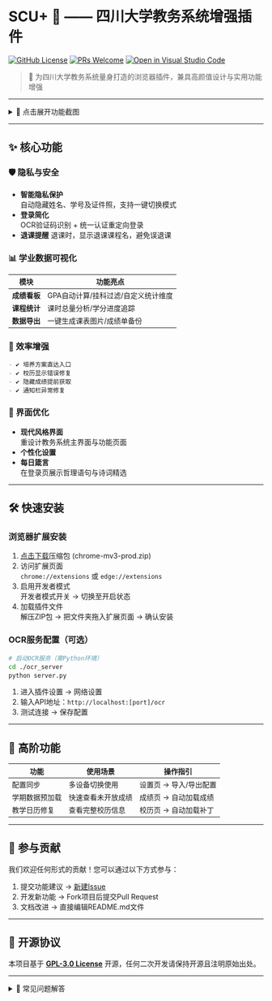 # SCU+ 🎯 —— 四川大学教务系统增强插件

[![GitHub License](https://img.shields.io/badge/License-GPL3.0-green)](./LICENSE) 
[![PRs Welcome](https://img.shields.io/badge/PRs-Welcome-brightgreen)](https://github.com/The-Brotherhood-of-SCU/scu-plus/pulls) 
[![Open in Visual Studio Code](https://img.shields.io/badge/Open%20in-VSCode-blue?logo=visualstudiocode)](https://github.dev/The-Brotherhood-of-SCU/scu-plus)

> 🌈 为四川大学教务系统量身打造的浏览器插件，兼具高颜值设计与实用功能增强

---

<details>
<summary>📸 点击展开功能截图</summary>

### 🖼 界面美化组
| 主页焕新                        | 隐私保护                        | 每日箴言                        |
| ------------------------------- | ------------------------------- | ------------------------------- |
| ![主页美化](./SHOW_IMAGE/5.png) | ![隐私保护](./SHOW_IMAGE/4.png) | ![每日箴言](./SHOW_IMAGE/7.png) |

### 📊 数据分析组
| 成绩分析                        | 课程统计                        |
| ------------------------------- | ------------------------------- |
| ![成绩分析](./SHOW_IMAGE/2.png) | ![课表统计](./SHOW_IMAGE/1.png) |

### ⚙️ 功能细节组
| 挂科过滤                        | GPA/挂科数定制                 |
| ------------------------------- | ------------------------------ |
| ![挂科过滤](./SHOW_IMAGE/3.png) | ![GPA定制](./SHOW_IMAGE/9.png) |

</details>


---

## ✨ 核心功能

### 🛡️ 隐私与安全
- **智能隐私保护**  
  自动隐藏姓名、学号及证件照，支持一键切换模式
- **登录简化**  
  OCR验证码识别 + 统一认证重定向登录
- **退课提醒**
  退课时，显示退课课程名，避免误退课

### 📊 学业数据可视化
| 模块         | 功能亮点                            |
| ------------ | ----------------------------------- |
| **成绩看板** | GPA自动计算/挂科过滤/自定义统计维度 |
| **课程统计** | 课时总量分析/学分进度追踪           |
| **数据导出** | 一键生成课表图片/成绩单备份         |

### 🚀 效率增强
```markdown
- ✔️ 培养方案直达入口
- ✔️ 校历显示错误修复
- ✔️ 隐藏成绩提前获取
- ✔️ 通知栏异常修复
```

### 🌈 界面优化
- **现代风格界面**  
  重设计教务系统主界面与功能页面
- **个性化设置**  
- **每日箴言**  
  在登录页展示哲理语句与诗词精选

---

## 🛠️ 快速安装

### 浏览器扩展安装
1. [点击下载](https://github.com/The-Brotherhood-of-SCU/scu-plus/releases)压缩包 (chrome-mv3-prod.zip)
2. 访问扩展页面  
   `chrome://extensions` 或 `edge://extensions`
3. 启用开发者模式  
   <kbd>开发者模式开关</kbd> → 切换至开启状态
4. 加载插件文件  
   解压ZIP包 → 把文件夹拖入扩展页面 → 确认安装

### OCR服务配置（可选）
```bash
# 启动OCR服务（需Python环境）
cd ./ocr_server
python server.py
```
1. 进入插件设置 → 网络设置
2. 输入API地址：`http://localhost:[port]/ocr`
3. 测试连接 → 保存配置

---

## 🌟 高阶功能

| 功能           | 使用场景           | 操作指引               |
| -------------- | ------------------ | ---------------------- |
| 配置同步       | 多设备切换使用     | 设置页 → 导入/导出配置 |
| 学期数据预加载 | 快速查看未开放成绩 | 成绩页 → 自动加载成绩  |
| 教学日历修复   | 查看完整校历信息   | 校历页 → 自动加载补丁  |

---

## 🤝 参与贡献

我们欢迎任何形式的贡献！您可以通过以下方式参与：
1. 提交功能建议 → [新建Issue](https://github.com/The-Brotherhood-of-SCU/scu-plus/issues)
2. 开发新功能 → Fork项目后提交Pull Request
3. 文档改进 → 直接编辑README.md文件

---

## 📜 开源协议

本项目基于 **[GPL-3.0 License](./LICENSE)** 开源，任何二次开发请保持开源且注明原始出处。

---

<details>
<summary>📌 常见问题解答</summary>

**Q：为什么需要OCR服务？**  

- A：用于自动识别统一认证登录的验证码，服务端代码已包含在`ocr_server`目录

**Q：插件数据会上传服务器吗？**  

- A：所有数据处理均在本地完成，不存在数据上传行为

**Q：如何彻底卸载插件？**  

- A：浏览器扩展页面 → 移除插件 → 清除缓存数据

</details>
